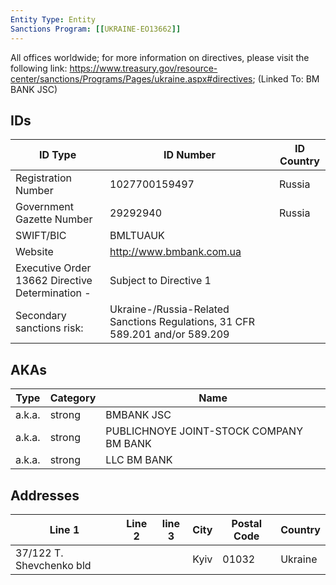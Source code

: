 ```yaml
---
Entity Type: Entity
Sanctions Program: [[UKRAINE-EO13662]]
---
```

All offices worldwide; for more information on directives, please visit the following link: https://www.treasury.gov/resource-center/sanctions/Programs/Pages/ukraine.aspx#directives; (Linked To: BM BANK JSC)

## IDs
| ID Type | ID Number | ID Country |
|---------|-----------|------------|
| Registration Number | 1027700159497 | Russia |
| Government Gazette Number | 29292940 | Russia |
| SWIFT/BIC | BMLTUAUK |  |
| Website | http://www.bmbank.com.ua |  |
| Executive Order 13662 Directive Determination - | Subject to Directive 1 |  |
| Secondary sanctions risk: | Ukraine-/Russia-Related Sanctions Regulations, 31 CFR 589.201 and/or 589.209 |  |


## AKAs
| Type | Category | Name      | 
|------|----------|-----------|
| a.k.a. | strong | BMBANK JSC |
| a.k.a. | strong | PUBLICHNOYE JOINT-STOCK COMPANY BM BANK |
| a.k.a. | strong | LLC BM BANK |


## Addresses
| Line 1 | Line 2 | line 3 | City | Postal Code| Country | 
|--------|--------|--------|------|------------|---------|
| 37/122 T. Shevchenko bld |  |  | Kyiv | 01032 | Ukraine |

